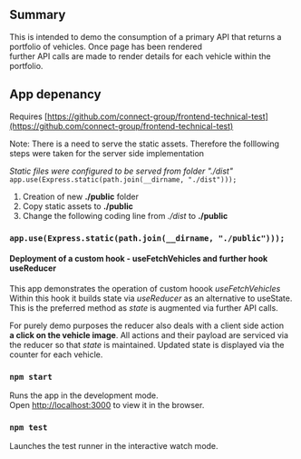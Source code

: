 ## Summary

This is intended to demo the consumption of a primary API that returns a portfolio of vehicles. Once page has been rendered<br>
further API calls are made to render details for each vehicle within the portfolio.

## App depenancy

Requires [https://github.com/connect-group/frontend-technical-test](https://github.com/connect-group/frontend-technical-test)

Note: There is a need to serve the static assets. Therefore the folllowing steps were taken for the server side implementation

_Static files were configured to be served from folder "./dist"_<br>
`app.use(Express.static(path.join(__dirname, "./dist")));`

1. Creation of new **./public** folder
2. Copy static assets to **./public**
3. Change the following coding line from _./dist_ to **./public**

### `app.use(Express.static(path.join(__dirname, "./public")));`

#### Deployment of a custom hook - useFetchVehicles and further hook useReducer

This app demonstrates the operation of custom hoook _useFetchVehicles_ <br>
Within this hook it builds state via _useReducer_ as an alternative to useState. <br>
This is the preferred method as _state_ is augmented via further API calls.<br>

For purely demo purposes the reducer also deals with a client side action<br>
**a click on the vehicle image**. All actions and their payload are serviced via
the reducer so that _state_ is maintained. Updated state is displayed via the counter for each vehicle.

### `npm start`

Runs the app in the development mode.<br>
Open [http://localhost:3000](http://localhost:3000) to view it in the browser.

### `npm test`

Launches the test runner in the interactive watch mode.<br>

